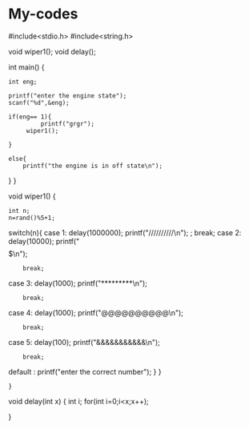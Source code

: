 # My-codes
#include<stdio.h>
#include<string.h>

void wiper1();
void delay();

int main()
{

    int eng;

    printf("enter the engine state");
    scanf("%d",&eng);

    if(eng== 1){
             printf("grgr");
         wiper1();

    }

    else{
        printf("the engine is in off state\n");
}
}

void wiper1()
{

    int n;
    n=rand()%5+1;

  switch(n){
  case 1:
        delay(1000000);
        printf("//////////\n");
       ;
        break;
  case 2:
        delay(10000);
        printf("$$$$$$$$$\n");

        break;
  case 3:
        delay(1000);
        printf("*********\n");

        break;
  case 4:
        delay(1000);
         printf("@@@@@@@@@@\n");

        break;
  case 5:
        delay(100);
         printf("&&&&&&&&&&&\n");

        break;

  default :
         printf("enter the correct number");
  }
    }


    }

  void delay(int x)
{
    int i;
   for(int i=0;i<x;x++);


   }








